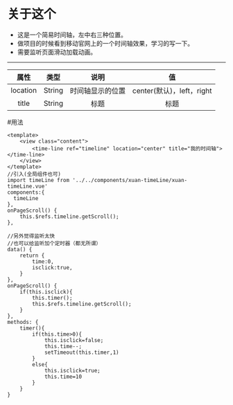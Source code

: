 # 关于这个
- 这是一个简易时间轴，左中右三种位置。
- 做项目的时候看到移动官网上的一个时间轴效果，学习的写一下。
- 需要监听页面滑动加载动画。
---
属性|类型|说明|值
:---:|:--:|:---:|:---:
location|String|时间轴显示的位置|center(默认)，left，right
title|String|标题|标题
#用法
```
<template>
	<view class="content">
		<time-line ref="timeline" location="center" title="我的时间轴"></time-line>
	</view>
</template>
//引入(全局组件也可)
import timeLine from '../../components/xuan-timeLine/xuan-timeLine.vue'
components:{
  timeLine
},
onPageScroll() {
	this.$refs.timeline.getScroll();
},

//另外觉得监听太快
//也可以给监听加个定时器（都无所谓）
data() {
	return {
		time:0,
		isclick:true,
	}
},
onPageScroll() {
	if(this.isclick){
		this.timer();
		this.$refs.timeline.getScroll();
	}
},
methods: {
	timer(){
		if(this.time>0){
			this.isclick=false;
			this.time--;
			setTimeout(this.timer,1)
		}
		else{
			this.isclick=true;
			this.time=10
		}
	}
}
```

